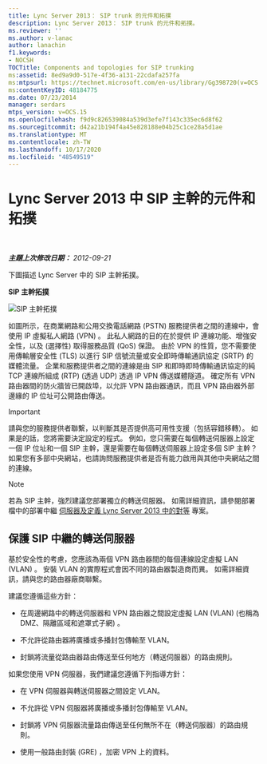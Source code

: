 ```yaml
---
title: Lync Server 2013： SIP trunk 的元件和拓撲
description: Lync Server 2013： SIP trunk 的元件和拓撲。
ms.reviewer: ''
ms.author: v-lanac
author: lanachin
f1.keywords:
- NOCSH
TOCTitle: Components and topologies for SIP trunking
ms:assetid: 8ed9a9d0-517e-4f36-a131-22cdafa257fa
ms:mtpsurl: https://technet.microsoft.com/en-us/library/Gg398720(v=OCS.15)
ms:contentKeyID: 48184775
ms.date: 07/23/2014
manager: serdars
mtps_version: v=OCS.15
ms.openlocfilehash: f9d9c826539084a539d3efe7f143c335ec6d8f62
ms.sourcegitcommit: d42a21b194f4a45e828188e04b25c1ce28a5d1ae
ms.translationtype: MT
ms.contentlocale: zh-TW
ms.lasthandoff: 10/17/2020
ms.locfileid: "48549519"
---
```

# <a name="components-and-topologies-for-sip-trunking-in-lync-server-2013"></a>Lync Server 2013 中 SIP 主幹的元件和拓撲

<div data-xmlns="http://www.w3.org/1999/xhtml">

<div class="topic" data-xmlns="http://www.w3.org/1999/xhtml" data-msxsl="urn:schemas-microsoft-com:xslt" data-cs="https://msdn.microsoft.com/">

<div data-asp="https://msdn2.microsoft.com/asp">



</div>

<div id="mainSection">

<div id="mainBody">

<span> </span>

_**主題上次修改日期：** 2012-09-21_

下圖描述 Lync Server 中的 SIP 主幹拓撲。

**SIP 主幹拓撲**

![SIP 主幹拓撲](images/Gg398720.669fb55d-7c81-4e21-9421-fabc43d6e064(OCS.15).jpg "SIP 主幹拓撲")

如圖所示，在商業網路和公用交換電話網路 (PSTN) 服務提供者之間的連線中，會使用 IP 虛擬私人網路 (VPN) 。 此私人網路的目的在於提供 IP 連線功能、增強安全性，以及 (選擇性) 取得服務品質 (QoS) 保證。 由於 VPN 的性質，您不需要使用傳輸層安全性 (TLS) 以進行 SIP 信號流量或安全即時傳輸通訊協定 (SRTP) 的媒體流量。 企業和服務提供者之間的連線是由 SIP 和即時即時傳輸通訊協定的純 TCP 連線所組成 (RTP)  (透過 UDP) 透過 IP VPN 傳送媒體隧道。 確定所有 VPN 路由器間的防火牆皆已開啟埠，以允許 VPN 路由器通訊，而且 VPN 路由器外部邊緣的 IP 位址可公開路由傳送。

<div>


> [!IMPORTANT]  
> 請與您的服務提供者聯繫，以判斷其是否提供高可用性支援（包括容錯移轉）。 如果是的話，您將需要決定設定的程式。 例如，您只需要在每個轉送伺服器上設定一個 IP 位址和一個 SIP 主幹，還是需要在每個轉送伺服器上設定多個 SIP 主幹？<BR>如果您有多部中央網站，也請詢問服務提供者是否有能力啟用與其他中央網站之間的連線。



</div>

<div>


> [!NOTE]  
> 若為 SIP 主幹，強烈建議您部署獨立的轉送伺服器。 如需詳細資訊，請參閱部署檔中的部署中繼 <A href="lync-server-2013-deploying-mediation-servers-and-defining-peers.md">伺服器及定義 Lync Server 2013 中的對等</A> 專案。



</div>

<div>

## <a name="securing-the-mediation-server-for-sip-trunking"></a>保護 SIP 中繼的轉送伺服器

基於安全性的考慮，您應該為兩個 VPN 路由器間的每個連線設定虛擬 LAN (VLAN) 。 安裝 VLAN 的實際程式會因不同的路由器製造商而異。 如需詳細資訊，請與您的路由器廠商聯繫。

建議您遵循這些方針：

  - 在周邊網路中的轉送伺服器和 VPN 路由器之間設定虛擬 LAN (VLAN)  (也稱為 DMZ、隔離區域和遮罩式子網) 。

  - 不允許從路由器將廣播或多播封包傳輸至 VLAN。

  - 封鎖將流量從路由器路由傳送至任何地方（轉送伺服器）的路由規則。

如果您使用 VPN 伺服器，我們建議您遵循下列指導方針：

  - 在 VPN 伺服器與轉送伺服器之間設定 VLAN。

  - 不允許從 VPN 伺服器將廣播或多播封包傳輸至 VLAN。

  - 封鎖將 VPN 伺服器流量路由傳送至任何無所不在（轉送伺服器）的路由規則。

  - 使用一般路由封裝 (GRE) ，加密 VPN 上的資料。

</div>

</div>

<span> </span>

</div>

</div>

</div>

